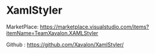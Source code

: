 # XamlStyler
MarketPlace: https://marketplace.visualstudio.com/items?itemName=TeamXavalon.XAMLStyler

Github : https://github.com/Xavalon/XamlStyler/
